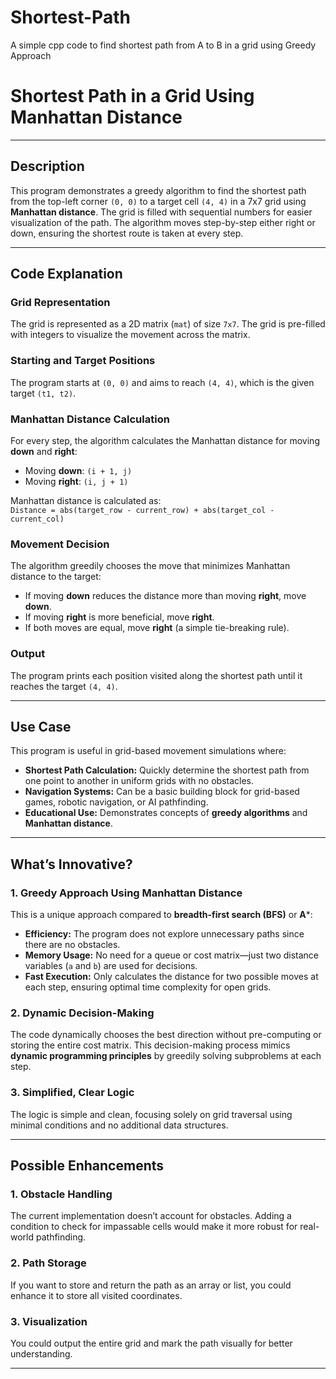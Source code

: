 # Shortest-Path
A simple cpp code to find shortest path from A to B in a grid using Greedy Approach 


# **Shortest Path in a Grid Using Manhattan Distance**

---

## **Description**  
This program demonstrates a greedy algorithm to find the shortest path from the top-left corner `(0, 0)` to a target cell `(4, 4)` in a 7x7 grid using **Manhattan distance**. The grid is filled with sequential numbers for easier visualization of the path. The algorithm moves step-by-step either right or down, ensuring the shortest route is taken at every step.

---

## **Code Explanation**  

### **Grid Representation**  
The grid is represented as a 2D matrix (`mat`) of size `7x7`. The grid is pre-filled with integers to visualize the movement across the matrix.  

### **Starting and Target Positions**  
The program starts at `(0, 0)` and aims to reach `(4, 4)`, which is the given target `(t1, t2)`.  

### **Manhattan Distance Calculation**  
For every step, the algorithm calculates the Manhattan distance for moving **down** and **right**:  
- Moving **down**: `(i + 1, j)`  
- Moving **right**: `(i, j + 1)`  

Manhattan distance is calculated as:  
`Distance = abs(target_row - current_row) + abs(target_col - current_col)`  

### **Movement Decision**  
The algorithm greedily chooses the move that minimizes Manhattan distance to the target:  
- If moving **down** reduces the distance more than moving **right**, move **down**.  
- If moving **right** is more beneficial, move **right**.  
- If both moves are equal, move **right** (a simple tie-breaking rule).  

### **Output**  
The program prints each position visited along the shortest path until it reaches the target `(4, 4)`.  

---

## **Use Case**  

This program is useful in grid-based movement simulations where:  

- **Shortest Path Calculation:** Quickly determine the shortest path from one point to another in uniform grids with no obstacles.  
- **Navigation Systems:** Can be a basic building block for grid-based games, robotic navigation, or AI pathfinding.  
- **Educational Use:** Demonstrates concepts of **greedy algorithms** and **Manhattan distance**.  

---

## **What’s Innovative?**  

### **1. Greedy Approach Using Manhattan Distance**  
This is a unique approach compared to **breadth-first search (BFS)** or **A***:  
- **Efficiency:** The program does not explore unnecessary paths since there are no obstacles.  
- **Memory Usage:** No need for a queue or cost matrix—just two distance variables (`a` and `b`) are used for decisions.  
- **Fast Execution:** Only calculates the distance for two possible moves at each step, ensuring optimal time complexity for open grids.  

### **2. Dynamic Decision-Making**  
The code dynamically chooses the best direction without pre-computing or storing the entire cost matrix. This decision-making process mimics **dynamic programming principles** by greedily solving subproblems at each step.  

### **3. Simplified, Clear Logic**  
The logic is simple and clean, focusing solely on grid traversal using minimal conditions and no additional data structures.  

---

## **Possible Enhancements**  

### **1. Obstacle Handling**  
The current implementation doesn’t account for obstacles. Adding a condition to check for impassable cells would make it more robust for real-world pathfinding.  

### **2. Path Storage**  
If you want to store and return the path as an array or list, you could enhance it to store all visited coordinates.  

### **3. Visualization**  
You could output the entire grid and mark the path visually for better understanding.  

---  
